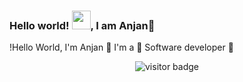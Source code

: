 ### Hello world! <img src="https://raw.githubusercontent.com/MartinHeinz/MartinHeinz/master/wave.gif" width="30px">, I am Anjan👋

<!--
**anjanhub/anjanhub** is a ✨ _special_ ✨ repository because its `README.md` (this file) appears on your GitHub profile.

Here are some ideas to get you started:

- 🔭 I’m currently working on ...
- 🌱 I’m currently learning ...
- 👯 I’m looking to collaborate on ...
- 🤔 I’m looking for help with ...
- 💬 Ask me about ...
- 📫 How to reach me: ...
- 😄 Pronouns: ...
- ⚡ Fun fact: ...
-->

!Hello World, I'm Anjan 👋 I'm a 🚀 Software developer 🚀

<p  align="center">
  <img src="https://visitor-badge.glitch.me/badge?page_id=anjanhub.anjanhub" alt="visitor badge"/>
</p>
